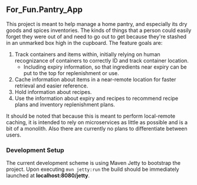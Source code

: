 ## For_Fun.Pantry_App

This project is meant to help manage a home pantry, and especially its dry goods and spices inventories. The kinds of things that a person could easily forget they were out of and need to go out to get because they're stashed in an unmarked box high in the cupboard. The feature goals are:  
1. Track containers and items within, initially relying on human recognizance of containers to correctly ID and track container location.  
   * Including expiry information, so that ingredients near expiry can be put to the top for replenishment or use.
2. Cache information about items in a near-remote location for faster retrieval and easier reference. 
3. Hold information about recipes.  
4. Use the information about expiry and recipes to recommend recipe plans and inventory replenishment plans.  

It should be noted that because this is meant to perform local-remote caching, it is intended to rely on microservices as little as possible and is a bit of a monolith. Also there are currently no plans to differentiate between users.  


### Development Setup
The current development scheme is using Maven Jetty to bootstrap the project. Upon executing `mvn jetty:run` the build should be immediately launched at **localhost:8080/jetty**.